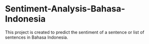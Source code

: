 # Sentiment-Analysis-Bahasa-Indonesia

This project is created to predict the sentiment of a sentence or list of sentences in Bahasa Indonesia.